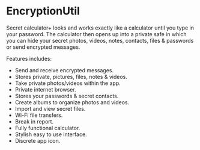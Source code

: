 # EncryptionUtil

Secret calculator+ looks and works exactly like a calculator until you type in your password. The calculator then opens up into a private safe in which you can hide your secret photos, videos, notes, contacts, files & passwords or send encrypted messages. 

Features includes: 

- Send and receive encrypted messages. 
- Stores private, pictures, files, notes & videos.
- Take private photos/videos within the app. 
- Private internet browser.  
- Stores your passwords & secret contacts. 
- Create albums to organize photos and videos. 
- Import and view secret files. 
- Wi-Fi file transfers. 
- Break in report. 
- Fully functional calculator. 
- Stylish easy to use interface. 
- Discrete app icon.
